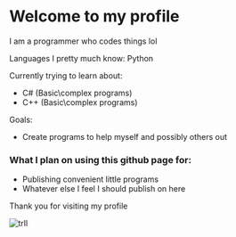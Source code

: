 # Welcome to my profile

I am a programmer who codes things lol

Languages I pretty much know:
Python

Currently trying to learn about:
* C# (Basic\complex programs)
* C++ (Basic\complex programs)

Goals:
* Create programs to help myself and possibly others out

### What I plan on using this github page for:
* Publishing convenient little programs
* Whatever else I feel I should publish on here

Thank you for visiting my profile

![trll](https://cdn.discordapp.com/attachments/829708125640327248/835436576023642123/822872461245677649.png)
